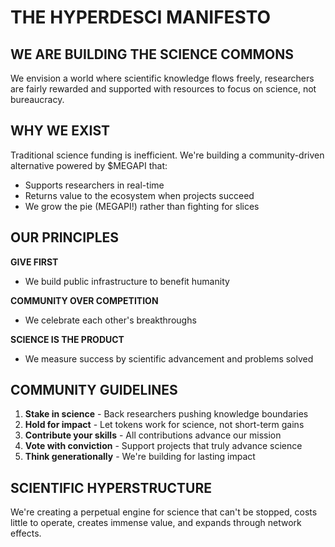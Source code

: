 # THE HYPERDESCI MANIFESTO

## WE ARE BUILDING THE SCIENCE COMMONS

We envision a world where scientific knowledge flows freely, researchers are fairly rewarded and supported with resources to focus on science, not bureaucracy.

## WHY WE EXIST

Traditional science funding is inefficient. We're building a community-driven alternative powered by $MEGAPI that:

- Supports researchers in real-time
- Returns value to the ecosystem when projects succeed
- We grow the pie (MEGAPI!) rather than fighting for slices

## OUR PRINCIPLES

**GIVE FIRST**
- We build public infrastructure to benefit humanity

**COMMUNITY OVER COMPETITION**
- We celebrate each other's breakthroughs


**SCIENCE IS THE PRODUCT**
- We measure success by scientific advancement and problems solved


## COMMUNITY GUIDELINES


1. **Stake in science** - Back researchers pushing knowledge boundaries
2. **Hold for impact** - Let tokens work for science, not short-term gains
3. **Contribute your skills** - All contributions advance our mission
4. **Vote with conviction** - Support projects that truly advance science
5. **Think generationally** - We're building for lasting impact


## SCIENTIFIC HYPERSTRUCTURE


We're creating a perpetual engine for science that can't be stopped, costs little to operate, creates immense value, and expands through network effects.
